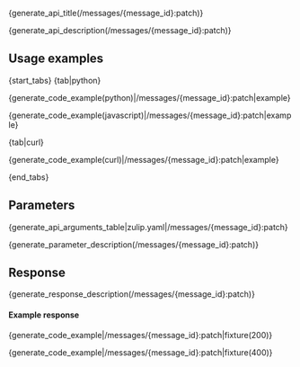 {generate_api_title(/messages/{message_id}:patch)}

{generate_api_description(/messages/{message_id}:patch)}

## Usage examples

{start_tabs}
{tab|python}

{generate_code_example(python)|/messages/{message_id}:patch|example}

{generate_code_example(javascript)|/messages/{message_id}:patch|example}

{tab|curl}

{generate_code_example(curl)|/messages/{message_id}:patch|example}

{end_tabs}

## Parameters

{generate_api_arguments_table|zulip.yaml|/messages/{message_id}:patch}

{generate_parameter_description(/messages/{message_id}:patch)}

## Response

{generate_response_description(/messages/{message_id}:patch)}

#### Example response

{generate_code_example|/messages/{message_id}:patch|fixture(200)}

{generate_code_example|/messages/{message_id}:patch|fixture(400)}

